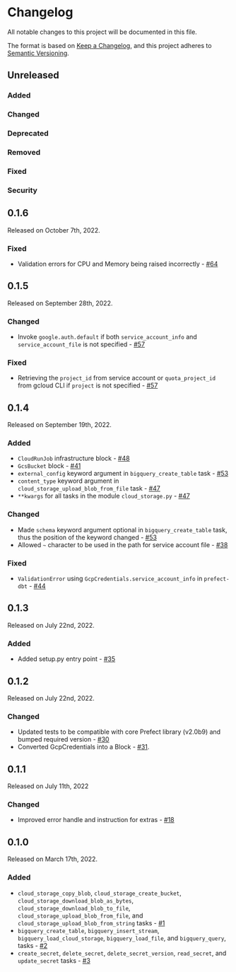 # Changelog

All notable changes to this project will be documented in this file.

The format is based on [Keep a Changelog](https://keepachangelog.com/en/1.0.0/),
and this project adheres to [Semantic Versioning](https://semver.org/spec/v2.0.0.html).

## Unreleased

### Added

### Changed

### Deprecated

### Removed

### Fixed

### Security

## 0.1.6

Released on October 7th, 2022.

### Fixed

- Validation errors for CPU and Memory being raised incorrectly - [#64](https://github.com/PrefectHQ/prefect-gcp/pull/64)

## 0.1.5

Released on September 28th, 2022.

### Changed

- Invoke `google.auth.default` if both `service_account_info` and `service_account_file` is not specified - [#57](https://github.com/PrefectHQ/prefect-gcp/pull/57)

### Fixed

- Retrieving the `project_id` from service account or `quota_project_id` from gcloud CLI if `project` is not specified - [#57](https://github.com/PrefectHQ/prefect-gcp/pull/57)

## 0.1.4

Released on September 19th, 2022.

### Added
- `CloudRunJob` infrastructure block - [#48](https://github.com/PrefectHQ/prefect-gcp/pull/48)
- `GcsBucket` block - [#41](https://github.com/PrefectHQ/prefect-gcp/pull/41)
- `external_config` keyword argument in `bigquery_create_table` task - [#53](https://github.com/PrefectHQ/prefect-gcp/pull/53)
- `content_type` keyword argument in `cloud_storage_upload_blob_from_file` task - [#47](https://github.com/PrefectHQ/prefect-gcp/pull/47)
- `**kwargs` for all tasks in the module `cloud_storage.py` - [#47](https://github.com/PrefectHQ/prefect-gcp/pull/47)

### Changed
- Made `schema` keyword argument optional in `bigquery_create_table` task, thus the position of the keyword changed - [#53](https://github.com/PrefectHQ/prefect-gcp/pull/53)
- Allowed `~` character to be used in the path for service account file - [#38](https://github.com/PrefectHQ/prefect-gcp/pull/38)

### Fixed

- `ValidationError` using `GcpCredentials.service_account_info` in `prefect-dbt` - [#44](https://github.com/PrefectHQ/prefect-gcp/pull/44)

## 0.1.3
Released on July 22nd, 2022.

### Added
- Added setup.py entry point - [#35](https://github.com/PrefectHQ/prefect-gcp/pull/35)

## 0.1.2
Released on July 22nd, 2022.

### Changed
- Updated tests to be compatible with core Prefect library (v2.0b9) and bumped required version - [#30](https://github.com/PrefectHQ/prefect-gcp/pull/30)
- Converted GcpCredentials into a Block - [#31](https://github.com/PrefectHQ/prefect-gcp/pull/31).

## 0.1.1

Released on July 11th, 2022

### Changed

- Improved error handle and instruction for extras - [#18](https://github.com/PrefectHQ/prefect-gcp/pull/18)

## 0.1.0

Released on March 17th, 2022.

### Added

- `cloud_storage_copy_blob`, `cloud_storage_create_bucket`, `cloud_storage_download_blob_as_bytes`, `cloud_storage_download_blob_to_file`, `cloud_storage_upload_blob_from_file`, and `cloud_storage_upload_blob_from_string` tasks - [#1](https://github.com/PrefectHQ/prefect-gcp/pull/1)
- `bigquery_create_table`, `bigquery_insert_stream`, `bigquery_load_cloud_storage`, `bigquery_load_file`, and `bigquery_query`, tasks - [#2](https://github.com/PrefectHQ/prefect-gcp/pull/2)
- `create_secret`, `delete_secret`, `delete_secret_version`, `read_secret`, and `update_secret` tasks - [#3](https://github.com/PrefectHQ/prefect-gcp/pull/5)
